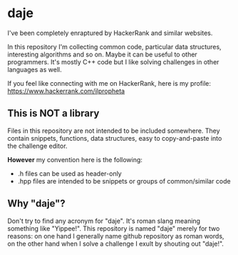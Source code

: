 # daje
I've been completely enraptured by HackerRank and similar websites. 

In this repository I'm collecting common code, particular data structures, interesting algorithms and so on. Maybe it can be useful to other programmers. It's mostly C++ code but I like solving challenges in other languages as well. 

If you feel like connecting with me on HackerRank, here is my profile:
https://www.hackerrank.com/ilpropheta

## This is NOT a library

Files in this repository are not intended to be included somewhere. They contain snippets, functions, data structures, easy to copy-and-paste into the challenge editor.

__However__ my convention here is the following:
* .h files can be used as header-only
* .hpp files are intended to be snippets or groups of common/similar code

## Why "daje"?
Don't try to find any acronym for "daje". It's roman slang meaning something like "Yippee!". This repository is named "daje" merely for two reasons: on one hand I generally name github repository as roman words, on the other hand when I solve a challenge I exult by shouting out "daje!".
